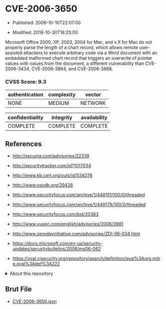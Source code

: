 # CVE-2006-3650

- Published: 2006-10-10T22:07:00

- Modified: 2018-10-30T16:25:00

Microsoft Office 2000, XP, 2003, 2004 for Mac, and v.X for Mac do not properly parse the length of a chart record, which allows remote user-assisted attackers to execute arbitrary code via a Word document with an embedded malformed chart record that triggers an overwrite of pointer values with values from the document, a different vulnerability than CVE-2006-3434, CVE-2006-3864, and CVE-2006-3868.

### CVSS Score: **9.3**

| authentication | complexity | vector |
| --- | --- | --- |
| NONE | MEDIUM | NETWORK |

| confidentiality | integrity | availability |
| --- | --- | --- |
| COMPLETE | COMPLETE | COMPLETE |

## References

* http://secunia.com/advisories/22339

* http://securitytracker.com/id?1017034

* http://www.kb.cert.org/vuls/id/534276

* http://www.osvdb.org/29428

* http://www.securityfocus.com/archive/1/448151/100/0/threaded

* http://www.securityfocus.com/archive/1/449179/100/0/threaded

* http://www.securityfocus.com/bid/20383

* http://www.vupen.com/english/advisories/2006/3981

* http://www.zerodayinitiative.com/advisories/ZDI-06-034.html

* https://docs.microsoft.com/en-us/security-updates/securitybulletins/2006/ms06-062

* https://oval.cisecurity.org/repository/search/definition/oval%3Aorg.mitre.oval%3Adef%3A222

<details>
<summary>About this repository</summary> 

  This repository is part of the project [Live Hack CVE](https://github.com/Live-Hack-CVE). Main website can be found [www.live-hack.org](https://www.live-hack.org) 
  
  Made by [Sn0wAlice](https://github.com/Sn0wAlice) for the people that care about security and need to have a feed of the latest CVEs. Hope you enjoy it, don't forget to star the repo and follow me on [Twitter](https://twitter.com/Sn0wAlice) and [Github](https://github.com/Sn0wAlice). And that is my [personnal website](https://www.alice-snow.me/)

  - [Home Page](https://github.com/Live-Hack-CVE)
  - [Framework](https://github.com/Live-Hack-CVE/cve-framework)
  - [CVE database](https://github.com/Live-Hack-CVE/full_database)
  - [Changelog](https://github.com/Live-Hack-CVE/Changelog)
</details>

## Brut File

* [CVE-2006-3650.json](https://raw.githubusercontent.com/Live-Hack-CVE/full_database/main/cves/2006/CVE-2006-3650.json)

